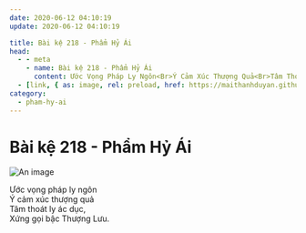 ```yaml
---
date: 2020-06-12 04:10:19
update: 2020-06-12 04:10:19

title: Bài kệ 218 - Phẩm Hỷ Ái
head:
  - - meta
    - name: Bài kệ 218 - Phẩm Hỷ Ái
      content: Ước Vọng Pháp Ly Ngôn<Br>Ý Cảm Xúc Thượng Quả<Br>Tâm Thoát Ly Ác Dục,<Br>Xứng Gọi Bậc Thượng Lưu.<Br>
  - [link, { as: image, rel: preload, href: https://maithanhduyan.github.io/kinh-phap-cu/img/pham-hy-ai/pham-hy-ai-218.jpg }]
category:
  - pham-hy-ai
---
```


# Bài kệ 218 - Phẩm Hỷ Ái

![An image](/img/pham-hy-ai/pham-hy-ai-218.jpg)

Ước vọng pháp ly ngôn<br>Ý cảm xúc thượng quả<br>Tâm thoát ly ác dục,<br>Xứng gọi bậc Thượng Lưu.<br>
